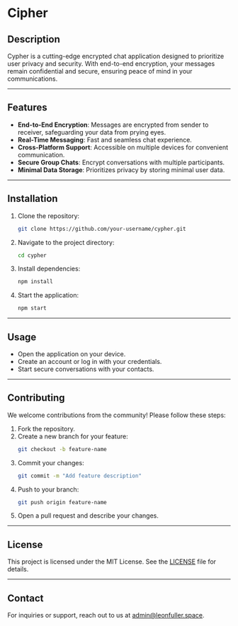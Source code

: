 # Cipher
## Description
Cypher is a cutting-edge encrypted chat application designed to prioritize user privacy and security. With end-to-end encryption, your messages remain confidential and secure, ensuring peace of mind in your communications.

---

## Features
- **End-to-End Encryption**: Messages are encrypted from sender to receiver, safeguarding your data from prying eyes.
- **Real-Time Messaging**: Fast and seamless chat experience.
- **Cross-Platform Support**: Accessible on multiple devices for convenient communication.
- **Secure Group Chats**: Encrypt conversations with multiple participants.
- **Minimal Data Storage**: Prioritizes privacy by storing minimal user data.

---

## Installation

1. Clone the repository:
   ```bash
   git clone https://github.com/your-username/cypher.git
   ```

2. Navigate to the project directory:
   ```bash
   cd cypher
   ```

3. Install dependencies:
   ```bash
   npm install
   ```

4. Start the application:
   ```bash
   npm start
   ```

---

## Usage
- Open the application on your device.
- Create an account or log in with your credentials.
- Start secure conversations with your contacts.

---

## Contributing
We welcome contributions from the community! Please follow these steps:

1. Fork the repository.
2. Create a new branch for your feature:
   ```bash
   git checkout -b feature-name
   ```
3. Commit your changes:
   ```bash
   git commit -m "Add feature description"
   ```
4. Push to your branch:
   ```bash
   git push origin feature-name
   ```
5. Open a pull request and describe your changes.

---

## License
This project is licensed under the MIT License. See the [LICENSE](LICENSE) file for details.

---

## Contact
For inquiries or support, reach out to us at [admin@leonfuller.space](mailto:admin@leonfuller.space).


